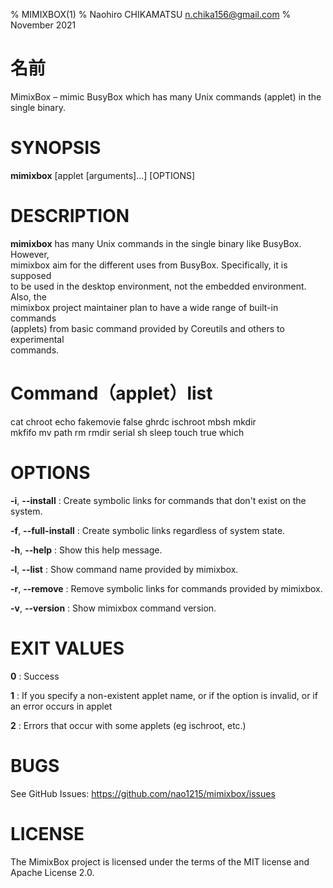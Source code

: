 % MIMIXBOX(1)
% Naohiro CHIKAMATSU <n.chika156@gmail.com>
% November 2021

# 名前

MimixBox – mimic BusyBox which has many Unix commands (applet) in the single binary.

# SYNOPSIS

**mimixbox** [applet [arguments]...] [OPTIONS]

# DESCRIPTION
**mimixbox** has many Unix commands in the single binary like BusyBox. However,  
mimixbox aim for the different uses from BusyBox. Specifically, it is supposed  
to be used in the desktop environment, not the embedded environment. Also, the  
mimixbox project maintainer plan to have a wide range of built-in commands  
(applets) from basic command provided by Coreutils and others to experimental  
commands.

# Command（applet）list
cat chroot echo fakemovie false ghrdc ischroot mbsh mkdir  
mkfifo mv path rm rmdir serial sh sleep touch true which

# OPTIONS
**-i**, **--install**
:   Create symbolic links for commands that don't exist on the system.

**-f**, **--full-install**
:   Create symbolic links regardless of system state.

**-h**, **--help**
:   Show this help message.

**-l**, **--list**
:   Show command name provided by mimixbox.

**-r**, **--remove**
:   Remove symbolic links for commands provided by mimixbox.

**-v**, **--version**
:   Show mimixbox command version.

# EXIT VALUES
**0**
:   Success

**1**
:   If you specify a non-existent applet name, or if the option is invalid,
    or if an error occurs in applet

**2**
:   Errors that occur with some applets (eg ischroot, etc.)

# BUGS
See GitHub Issues: https://github.com/nao1215/mimixbox/issues

# LICENSE
The MimixBox project is licensed under the terms of the MIT license and Apache License 2.0.